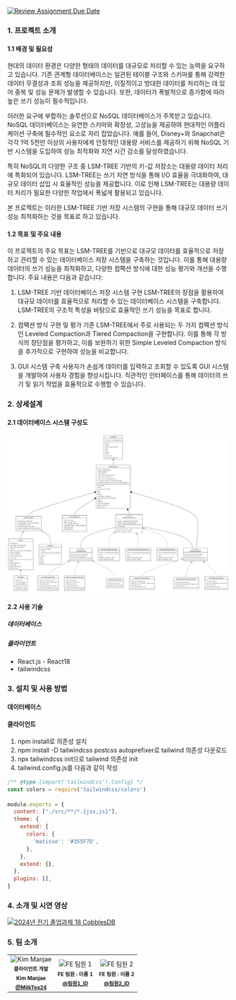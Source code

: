 [![Review Assignment Due Date](https://classroom.github.com/assets/deadline-readme-button-22041afd0340ce965d47ae6ef1cefeee28c7c493a6346c4f15d667ab976d596c.svg)](https://classroom.github.com/a/NJK_cPkH)

### 1. 프로젝트 소개
#### 1.1 배경 및 필요성

현대의 데이터 환경은 다양한 형태의 데이터를 대규모로 처리할 수 있는 능력을 요구하고 있습니다. 기존 관계형 데이터베이스는 일관된 테이블 구조와 스키마를 통해 강력한 데이터 무결성과 조회 성능을 제공하지만, 이질적이고 방대한 데이터를 처리하는 데 있어 중복 및 성능 문제가 발생할 수 있습니다. 또한, 데이터가 폭발적으로 증가함에 따라 높은 쓰기 성능이 필수적입니다.

이러한 요구에 부합하는 솔루션으로 NoSQL 데이터베이스가 주목받고 있습니다. NoSQL 데이터베이스는 유연한 스키마와 확장성, 고성능을 제공하여 현대적인 어플리케이션 구축에 필수적인 요소로 자리 잡았습니다. 예를 들어, Disney+와 Snapchat은 각각 1억 5천만 이상의 사용자에게 안정적인 대용량 서비스를 제공하기 위해 NoSQL 기반 시스템을 도입하여 성능 최적화와 지연 시간 감소를 달성하였습니다.

특히 NoSQL의 다양한 구조 중 LSM-TREE 기반의 키-값 저장소는 대용량 데이터 처리에 특화되어 있습니다. LSM-TREE는 쓰기 지연 방식을 통해 I/O 효율을 극대화하여, 대규모 데이터 삽입 시 효율적인 성능을 제공합니다. 이로 인해 LSM-TREE는 대용량 데이터 처리가 필요한 다양한 작업에서 폭넓게 활용되고 있습니다.

본 프로젝트는 이러한 LSM-TREE 기반 저장 시스템의 구현을 통해 대규모 데이터 쓰기 성능 최적화하는 것을 목표로 하고 있습니다.

#### 1.2 목표 및 주요 내용

이 프로젝트의 주요 목표는 LSM-TREE를 기반으로 대규모 데이터를 효율적으로 저장하고 관리할 수 있는 데이터베이스 저장 시스템을 구축하는 것입니다. 이를 통해 대용량 데이터의 쓰기 성능을 최적화하고, 다양한 컴팩션 방식에 대한 성능 평가와 개선을 수행합니다. 주요 내용은 다음과 같습니다:

1. LSM-TREE 기반 데이터베이스 저장 시스템 구현
LSM-TREE의 장점을 활용하여 대규모 데이터를 효율적으로 처리할 수 있는 데이터베이스 시스템을 구축합니다. LSM-TREE의 구조적 특성을 바탕으로 효율적인 쓰기 성능을 목표로 합니다.

2. 컴팩션 방식 구현 및 평가
기존 LSM-TREE에서 주로 사용되는 두 가지 컴팩션 방식인 Leveled Compaction과 Tiered Compaction을 구현합니다. 이를 통해 각 방식의 장단점을 평가하고, 이를 보완하기 위한 Simple Leveled Compaction 방식을 추가적으로 구현하여 성능을 비교합니다.

3. GUI 시스템 구축
사용자가 손쉽게 데이터를 입력하고 조회할 수 있도록 GUI 시스템을 개발하여 사용자 경험을 향상시킵니다. 직관적인 인터페이스를 통해 데이터의 쓰기 및 읽기 작업을 효율적으로 수행할 수 있습니다.

### 2. 상세설계

#### 2.1 데이터베이스 시스템 구성도

![class-diagram.png](./class-diagram.png)

#### 2.2 사용 기술

##### 데이터베이스

##### 클라이언트

- React.js - React18
- tailwindcss

### 3. 설치 및 사용 방법

#### 데이터베이스

#### 클라이언트

1. npm install로 의존성 설치
2. npm install -D tailwindcss postcss autoprefixer로 tailwind 의존성 다운로드
3. npx tailwindcss init으로 tailwind 의존성 init
4. tailwind.config.js를 다음과 같이 작성

```javascript
/** @type {import('tailwindcss').Config} */
const colors = require('tailwindcss/colors')

module.exports = {
  content: ["./src/**/*.{jsx,js}"],
  theme: {
    extend: {
      colors: {
        'matisse': '#355F7D',
      },
    },
    extend: {},
  },
  plugins: [],
}
```

### 4. 소개 및 시연 영상

[![2024년 전기 졸업과제 18 CobblesDB](https://img.youtube.com/vi/Chjb8tGgkWw/0.jpg)](https://www.youtube.com/watch?v=Chjb8tGgkWw)

### 5. 팀 소개

<table>
  <tbody>
    <tr>
      <td align="center">
          <img src="https://avatars.githubusercontent.com/MilkTea24" width="100px;" alt="Kim Manjae"/><br />
          <sub><b>클라이언트 개발<br/>Kim Manjae<br/><a href="https://github.com/MilkTea24">@MilkTea24</a></b></sub>
        <br />
      </td>
      <td align="center">
          <img src="https://avatars.githubusercontent.com/팀원1_ID" width="100px;" alt="FE 팀원 1"/><br />
          <sub><b>FE 팀원 : 이름 1<br/><a href="https://github.com/팀원1_ID">@팀원1_ID</a></b></sub>
        <br />
      </td>
      <td align="center">
          <img src="https://avatars.githubusercontent.com/팀원2_ID" width="100px;" alt="FE 팀원 2"/><br />
          <sub><b>FE 팀원 : 이름 2<br/><a href="https://github.com/팀원2_ID">@팀원2_ID</a></b></sub>
        <br />
      </td>
    </tr>
  </tbody>
</table>

